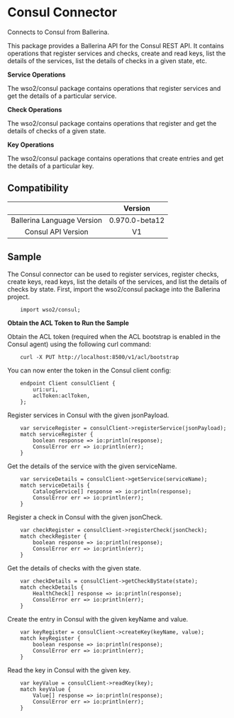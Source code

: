 #  Consul Connector

Connects to Consul from Ballerina.

This package provides a Ballerina API for the Consul REST API. It contains operations that register services and checks, create and read keys, list the details of the services, list the details of checks in a given state, etc.

**Service Operations**

The wso2/consul package contains operations that register services and get the details of a particular service.

**Check Operations**

The wso2/consul package contains operations that register and get the details of checks of a given state.

**Key Operations**

The wso2/consul package contains operations that create entries and get the details of a particular key.


## Compatibility

|                                 |       Version                  |
| :-----------------------------: | :-----------------------------:|
|  Ballerina Language Version     |   0.970.0-beta12               |
|  Consul API Version             |   V1                           |

## Sample

The Consul connector can be used to register services, register checks, create keys, read keys, list the details of the services, and list the details of checks by state. First, import the wso2/consul package into the Ballerina project.

```ballerina
    import wso2/consul;
```

**Obtain the ACL Token to Run the Sample**

Obtain the ACL token (required when the ACL bootstrap is enabled in the Consul agent) using the following curl command:
```ballerina
    curl -X PUT http://localhost:8500/v1/acl/bootstrap
```

You can now enter the token in the Consul client config:
```ballerina
    endpoint Client consulClient {
        uri:uri,
        aclToken:aclToken,
    };
```

Register services in Consul with the given jsonPayload.
```ballerina
    var serviceRegister = consulClient->registerService(jsonPayload);
    match serviceRegister {
        boolean response => io:println(response);
        ConsulError err => io:println(err);
    }
```

Get the details of the service with the given serviceName.
```ballerina
    var serviceDetails = consulClient->getService(serviceName);
    match serviceDetails {
        CatalogService[] response => io:println(response);
        ConsulError err => io:println(err);
    }
```

Register a check in Consul with the given jsonCheck.
```ballerina
    var checkRegister = consulClient->registerCheck(jsonCheck);
    match checkRegister {
        boolean response => io:println(response);
        ConsulError err => io:println(err);
    }
```

Get the details of checks with the given state.
```ballerina
    var checkDetails = consulClient->getCheckByState(state);
    match checkDetails {
        HealthCheck[] response => io:println(response);
        ConsulError err => io:println(err);
    }
```

Create the entry in Consul with the given keyName and value.
```ballerina
    var keyRegister = consulClient->createKey(keyName, value);
    match keyRegister {
        boolean response => io:println(response);
        ConsulError err => io:println(err);
    }
```

Read the key in Consul with the given key.
```ballerina
    var keyValue = consulClient->readKey(key);
    match keyValue {
        Value[] response => io:println(response);
        ConsulError err => io:println(err);
    }
```
